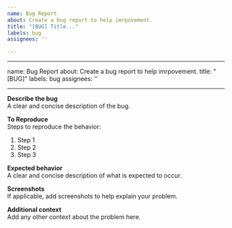 ```yaml
---
name: Bug Report
about: Create a bug report to help imrpovement.
title: "[BUG] Title..."
labels: bug
assignees: ''

---
```


---
name: Bug Report
about: Create a bug report to help imrpovement.
title: "[BUG]"
labels: bug
assignees: ''

---

**Describe the bug**<br>
A clear and concise description of the bug.


**To Reproduce**<br>
Steps to reproduce the behavior:
1. Step 1
2. Step 2
3. Step 3


**Expected behavior**<br>
A clear and concise description of what is expected to occur.


**Screenshots**<br>
If applicable, add screenshots to help explain your problem.


**Additional context**<br>
Add any other context about the problem here.
